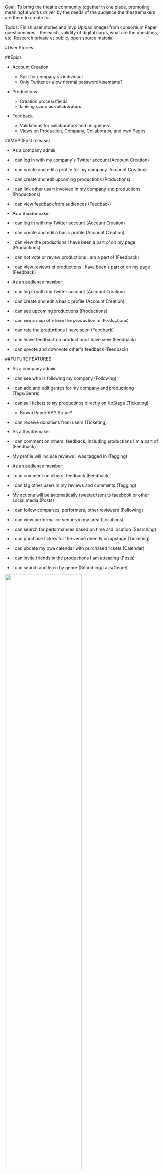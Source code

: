 Goal: To bring the theatre community together in one place, promoting meaningful works driven by the needs of the audience the theatremakers are there to create for.

Todos:
Finish user stories and mvp
Upload images from consortium
Paper questionnaires - Research, validity of digital cards, what are the questions, etc.
Research private vs public, open source material

#User Stories

##Epics

  - Account Creation
    - Split for company vs individual
    - Only Twitter or allow normal password/username?

  - Productions
    - Creation process/fields
    - Linking users as collaborators

  - Feedback
    - Validations for collaborators and uniqueness
    - Views on Production, Company, Collaborator, and own Pages

##MVP (First release)

 - As a company admin
  - I can log in with my company's Twitter account (Account Creation)
  - I can create and edit a profile for my company (Account Creation)
  - I can create and edit upcoming productions (Productions)
  - I can link other users involved in my company and productions (Productions)
  - I can view feedback from audiences (Feedback)

 - As a theatremaker
  - I can log in with my Twitter account (Account Creation)
  - I can create and edit a basic profile (Account Creation)
  - I can view the productions I have been a part of on my page (Productions)
  - I can not vote or review productions I am a part of (Feedback)
  - I can view reviews of productions I have been a part of on my page (Feedback)

 - As an audience member
  - I can log in with my Twitter account (Account Creation)
  - I can create and edit a basic profile (Account Creation)
  - I can see upcoming productions (Productions)
  - I can see a map of where the production is (Productions)
  - I can rate the productions I have seen (Feedback)
  - I can leave feedback on productions I have seen (Feedback)
  - I can upvote and downvote other's feedback (Feedback)

##FUTURE FEATURES

 - As a company admin
  - I can see who is following my company (Following)
  - I can add and edit genres for my company and productiong (Tags/Genre)
  - I can sell tickets to my productinos directly on UpStage (Ticketing)
    - Brown Paper API? Stripe?
  - I can receive donations from users (Ticketing)

 - As a theatremaker
  - I can comment on others' feedback, including productions I'm a part of (Feedback)
  - My profile will include reviews I was tagged in (Tagging)

 - As an audience member
  - I can comment on others' feedback (Feedback)
  - I can tag other users in my reviews and comments (Tagging)
  - My actions will be automatically tweeted/sent to facebook or other social media (Posts)
  - I can follow companies, performers, other reviewers (Following)
  - I can view performance venues in my area (Locations)
  - I can search for performances based on time and location (Searching)
  - I can purchase tickets for the venue directly on upstage (Ticketing)
  - I can update my own calendar with purchased tickets (Calendar)
  - I can invite friends to the productions I am attending (Posts)
  - I can search and learn by genre (Searching/Tags/Genre)

<img src=https://github.com/creatyvtype/upstage/blob/master/images/IMG_0706.JPG width=70%>
